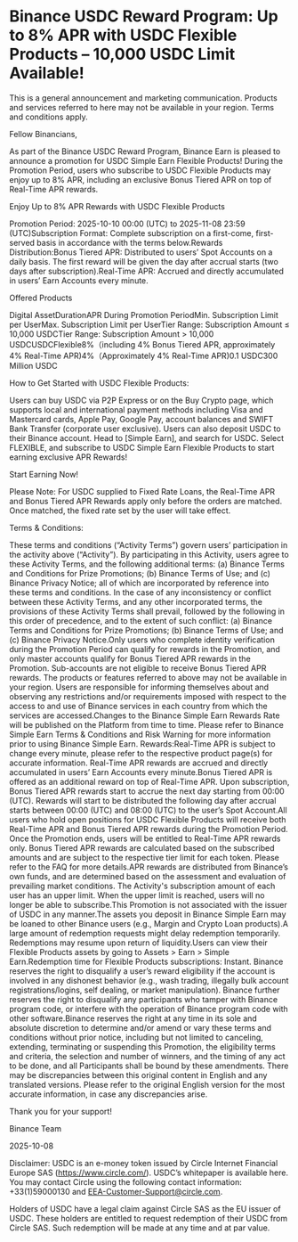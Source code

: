 # Binance USDC Reward Program: Up to 8% APR with USDC Flexible Products – 10,000 USDC Limit Available!

This is a general announcement and marketing communication. Products and services referred to here may not be available in your region. Terms and conditions apply.

Fellow Binancians,

As part of the Binance USDC Reward Program, Binance Earn is pleased to announce a promotion for USDC Simple Earn Flexible Products! During the Promotion Period, users who subscribe to USDC Flexible Products may enjoy up to 8% APR, including an exclusive Bonus Tiered APR on top of Real-Time APR rewards. 

Enjoy Up to 8% APR Rewards with USDC Flexible Products

Promotion Period: 2025-10-10 00:00 (UTC) to 2025-11-08 23:59 (UTC)Subscription Format: Complete subscription on a first-come, first-served basis in accordance with the terms below.Rewards Distribution:Bonus Tiered APR: Distributed to users’ Spot Accounts on a daily basis. The first reward will be given the day after accrual starts (two days after subscription).Real-Time APR: Accrued and directly accumulated in users’ Earn Accounts every minute.

Offered Products

Digital AssetDurationAPR During Promotion PeriodMin. Subscription Limit per UserMax. Subscription Limit per UserTier Range: Subscription Amount ≤ 10,000 USDCTier Range: Subscription Amount > 10,000 USDCUSDCFlexible8%（including 4% Bonus Tiered APR, approximately 4% Real-Time APR)4%（Approximately 4% Real-Time APR)0.1 USDC300 Million USDC

How to Get Started with USDC Flexible Products:

Users can buy USDC via P2P Express or on the Buy Crypto page, which supports local and international payment methods including Visa and Mastercard cards, Apple Pay, Google Pay, account balances and SWIFT Bank Transfer (corporate user exclusive). Users can also deposit USDC to their Binance account. Head to [Simple Earn], and search for USDC. Select FLEXIBLE, and subscribe to USDC Simple Earn Flexible Products to start earning exclusive APR Rewards!

Start Earning Now!

Please Note: For USDC supplied to Fixed Rate Loans, the Real-Time APR and Bonus Tiered APR Rewards apply only before the orders are matched. Once matched, the fixed rate set by the user will take effect.

Terms & Conditions:

These terms and conditions (“Activity Terms”) govern users’ participation in the activity above (“Activity”). By participating in this Activity, users agree to these Activity Terms, and the following additional terms: (a) Binance Terms and Conditions for Prize Promotions; (b) Binance Terms of Use; and (c) Binance Privacy Notice; all of which are incorporated by reference into these terms and conditions. In the case of any inconsistency or conflict between these Activity Terms, and any other incorporated terms, the provisions of these Activity Terms shall prevail, followed by the following in this order of precedence, and to the extent of such conflict: (a) Binance Terms and Conditions for Prize Promotions; (b) Binance Terms of Use; and (c) Binance Privacy Notice.Only users who complete identity verification during the Promotion Period can qualify for rewards in the Promotion, and only master accounts qualify for Bonus Tiered APR rewards in the Promotion. Sub-accounts are not eligible to receive Bonus Tiered APR rewards. The products or features referred to above may not be available in your region. Users are responsible for informing themselves about and observing any restrictions and/or requirements imposed with respect to the access to and use of Binance services in each country from which the services are accessed.Changes to the Binance Simple Earn Rewards Rate will be published on the Platform from time to time. Please refer to Binance Simple Earn Terms & Conditions and Risk Warning for more information prior to using Binance Simple Earn. Rewards:Real-Time APR is subject to change every minute, please refer to the respective product page(s) for accurate information. Real-Time APR rewards are accrued and directly accumulated in users’ Earn Accounts every minute.Bonus Tiered APR is offered as an additional reward on top of Real-Time APR. Upon subscription, Bonus Tiered APR rewards start to accrue the next day starting from 00:00 (UTC). Rewards will start to be distributed the following day after accrual starts between 00:00 (UTC) and 08:00 (UTC) to the user’s Spot Account.All users who hold open positions for USDC Flexible Products will receive both Real-Time APR and Bonus Tiered APR rewards during the Promotion Period. Once the Promotion ends, users will be entitled to Real-Time APR rewards only. Bonus Tiered APR rewards are calculated based on the subscribed amounts and are subject to the respective tier limit for each token. Please refer to the FAQ for more details.APR rewards are distributed from Binance’s own funds, and are determined based on the assessment and evaluation of prevailing market conditions. The Activity's subscription amount of each user has an upper limit. When the upper limit is reached, users will no longer be able to subscribe.This Promotion is not associated with the issuer of USDC in any manner.The assets you deposit in Binance Simple Earn may be loaned to other Binance users (e.g., Margin and Crypto Loan products).A large amount of redemption requests might delay redemption temporarily. Redemptions may resume upon return of liquidity.Users can view their Flexible Products assets by going to Assets > Earn > Simple Earn.Redemption time for Flexible Products subscriptions: Instant. Binance reserves the right to disqualify a user’s reward eligibility if the account is involved in any dishonest behavior (e.g., wash trading, illegally bulk account registrations/logins, self dealing, or market manipulation). Binance further reserves the right to disqualify any participants who tamper with Binance program code, or interfere with the operation of Binance program code with other software.Binance reserves the right at any time in its sole and absolute discretion to determine and/or amend or vary these terms and conditions without prior notice, including but not limited to canceling, extending, terminating or suspending this Promotion, the eligibility terms and criteria, the selection and number of winners, and the timing of any act to be done, and all Participants shall be bound by these amendments. There may be discrepancies between this original content in English and any translated versions. Please refer to the original English version for the most accurate information, in case any discrepancies arise.

Thank you for your support!

Binance Team

2025-10-08

Disclaimer: USDC is an e-money token issued by Circle Internet Financial Europe SAS (https://www.circle.com/). USDC’s whitepaper is available here. You may contact Circle using the following contact information: +33(1)59000130 and EEA-Customer-Support@circle.com. 

Holders of USDC have a legal claim against Circle SAS as the EU issuer of USDC. These holders are entitled to request redemption of their USDC from Circle SAS. Such redemption will be made at any time and at par value.